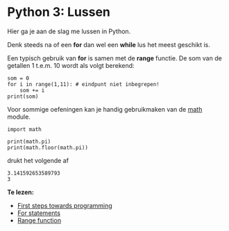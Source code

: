 # Python 3: Lussen

Hier ga je aan de slag me lussen in Python.

Denk steeds na of een **for** dan wel een **while** lus het meest geschikt is.

Een typisch gebruik van **for** is samen met de **range** functie. De som van de getallen 1 t.e.m. 10 wordt als volgt berekend:

    som = 0
    for i in range(1,11): # eindpunt niet inbegrepen!
        som += i
    print(som)

Voor sommige oefeningen kan je handig gebruikmaken van de [math](https://docs.python.org/3.7/library/math.html) module.

    import math
    
    print(math.pi)
    print(math.floor(math.pi))

drukt het volgende af

    3.141592653589793
    3

**Te lezen:**

* [First steps towards programming](https://docs.python.org/3.7/tutorial/introduction.html#first-steps-towards-programming)
* [For statements](https://docs.python.org/3.7/tutorial/controlflow.html#for-statements)
* [Range function](https://docs.python.org/3.7/tutorial/controlflow.html#the-range-function)

